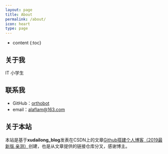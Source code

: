 ```yaml
---
layout: page
title: About
permalink: /about/
icon: heart
type: page
---
```


* content
{:toc}

## 关于我
IT 小学生

## 联系我

* GitHub：[orthobot](https://github.com/orthobot)
* email：alaflam@163.com

## 关于本站

 本站是基于**xudailong_blog**发表在CSDN上的文章[Github搭建个人博客（2019最新版,亲测）](https://blog.csdn.net/xudailong_blog/article/details/78762262)创建，也是从文章提供的链接仓库分叉，感谢博主。
